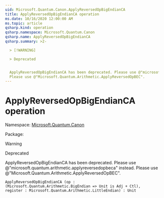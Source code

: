 ```yaml
---
uid: Microsoft.Quantum.Canon.ApplyReversedOpBigEndianCA
title: ApplyReversedOpBigEndianCA operation
ms.date: 10/16/2020 12:00:00 AM
ms.topic: article
qsharp.kind: operation
qsharp.namespace: Microsoft.Quantum.Canon
qsharp.name: ApplyReversedOpBigEndianCA
qsharp.summary: >2-

  > [!WARNING]

  > Deprecated


  ApplyReversedOpBigEndianCA has been deprecated. Please use @"microsoft.quantum.arithmetic.applyreversedopbeca" instead.
  Please use @"Microsoft.Quantum.Arithmetic.ApplyReversedOpBEC".
---
```


# ApplyReversedOpBigEndianCA operation

Namespace: [Microsoft.Quantum.Canon](xref:Microsoft.Quantum.Canon)

Package: [](https://nuget.org/packages/)


> [!WARNING]
> Deprecated
ApplyReversedOpBigEndianCA has been deprecated. Please use @"microsoft.quantum.arithmetic.applyreversedopbeca" instead.Please use @"Microsoft.Quantum.Arithmetic.ApplyReversedOpBEC".

```Q#
ApplyReversedOpBigEndianCA (op : (Microsoft.Quantum.Arithmetic.BigEndian => Unit is Adj + Ctl), register : Microsoft.Quantum.Arithmetic.LittleEndian) : Unit
```
